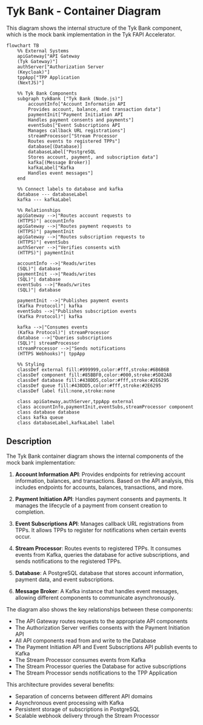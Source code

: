 # Tyk Bank - Container Diagram

This diagram shows the internal structure of the Tyk Bank component, which is the mock bank implementation in the Tyk FAPI Accelerator.

```mermaid
flowchart TB
    %% External Systems
    apiGateway["API Gateway
    (Tyk Gateway)"]
    authServer["Authorization Server
    (Keycloak)"]
    tppApp["TPP Application
    (NextJS)"]
    
    %% Tyk Bank Components
    subgraph tykBank ["Tyk Bank (Node.js)"]
        accountInfo["Account Information API
        Provides account, balance, and transaction data"]
        paymentInit["Payment Initiation API
        Handles payment consents and payments"]
        eventSubs["Event Subscriptions API
        Manages callback URL registrations"]
        streamProcessor["Stream Processor
        Routes events to registered TPPs"]
        database[(Database)]
        databaseLabel["PostgreSQL
        Stores account, payment, and subscription data"]
        kafka[(Message Broker)]
        kafkaLabel["Kafka
        Handles event messages"]
    end
    
    %% Connect labels to database and kafka
    database --- databaseLabel
    kafka --- kafkaLabel
    
    %% Relationships
    apiGateway -->|"Routes account requests to
    (HTTPS)"| accountInfo
    apiGateway -->|"Routes payment requests to
    (HTTPS)"| paymentInit
    apiGateway -->|"Routes subscription requests to
    (HTTPS)"| eventSubs
    authServer -->|"Verifies consents with
    (HTTPS)"| paymentInit
    
    accountInfo -->|"Reads/writes
    (SQL)"| database
    paymentInit -->|"Reads/writes
    (SQL)"| database
    eventSubs -->|"Reads/writes
    (SQL)"| database
    
    paymentInit -->|"Publishes payment events
    (Kafka Protocol)"| kafka
    eventSubs -->|"Publishes subscription events
    (Kafka Protocol)"| kafka
    
    kafka -->|"Consumes events
    (Kafka Protocol)"| streamProcessor
    database -->|"Queries subscriptions
    (SQL)"| streamProcessor
    streamProcessor -->|"Sends notifications
    (HTTPS Webhooks)"| tppApp
    
    %% Styling
    classDef external fill:#999999,color:#fff,stroke:#6B6B6B
    classDef component fill:#85BBF0,color:#000,stroke:#5D82A8
    classDef database fill:#438DD5,color:#fff,stroke:#2E6295
    classDef queue fill:#438DD5,color:#fff,stroke:#2E6295
    classDef label fill:none,stroke:none
    
    class apiGateway,authServer,tppApp external
    class accountInfo,paymentInit,eventSubs,streamProcessor component
    class database database
    class kafka queue
    class databaseLabel,kafkaLabel label
```

## Description

The Tyk Bank container diagram shows the internal components of the mock bank implementation:

1. **Account Information API**: Provides endpoints for retrieving account information, balances, and transactions. Based on the API analysis, this includes endpoints for accounts, balances, transactions, and more.

2. **Payment Initiation API**: Handles payment consents and payments. It manages the lifecycle of a payment from consent creation to completion.

3. **Event Subscriptions API**: Manages callback URL registrations from TPPs. It allows TPPs to register for notifications when certain events occur.

4. **Stream Processor**: Routes events to registered TPPs. It consumes events from Kafka, queries the database for active subscriptions, and sends notifications to the registered TPPs.

5. **Database**: A PostgreSQL database that stores account information, payment data, and event subscriptions.

6. **Message Broker**: A Kafka instance that handles event messages, allowing different components to communicate asynchronously.

The diagram also shows the key relationships between these components:

- The API Gateway routes requests to the appropriate API components
- The Authorization Server verifies consents with the Payment Initiation API
- All API components read from and write to the Database
- The Payment Initiation API and Event Subscriptions API publish events to Kafka
- The Stream Processor consumes events from Kafka
- The Stream Processor queries the Database for active subscriptions
- The Stream Processor sends notifications to the TPP Application

This architecture provides several benefits:

- Separation of concerns between different API domains
- Asynchronous event processing with Kafka
- Persistent storage of subscriptions in PostgreSQL
- Scalable webhook delivery through the Stream Processor